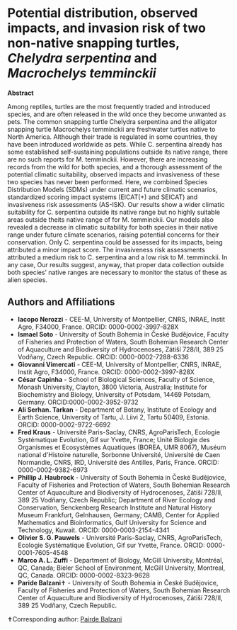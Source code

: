 # Potential distribution, observed impacts, and invasion risk of two non-native snapping turtles, *Chelydra serpentina* and *Macrochelys temminckii*

**Abstract** 	 	

Among reptiles, turtles are the most frequently traded and introduced species, and are often released in the wild once they become unwanted as pets. The common snapping turtle Chelydra serpentina and the alligator snapping turtle Macrochelys temminckii are freshwater turtles native to North America. Although their trade is regulated in some countries, they have been introduced worldwide as pets. While C. serpentina already has some established self-sustaining populations outside its native range, there are no such reports for M. temminckii. However, there are increasing records from the wild for both species, and a thorough assessment of the potential climatic suitability, observed impacts and invasiveness of these two species has never been performed. Here, we combined Species Distribution Models (SDMs) under current and future climatic scenarios, standardized scoring impact systems (EICAT(+) and SEICAT) and invasiveness risk assessments (AS-ISK). Our results show a wider climatic suitability for C. serpentina outside its native range but no highly suitable areas outside theits native range of for M. temminckii. Our models also revealed a decrease in climatic suitability for both species in their native range under future climate scenarios, raising potential concerns for their conservation. Only C. serpentina could be assessed for its impacts, being attributed a minor impact score. The invasiveness risk assessments attributed a medium risk to C. serpentina and a low risk to M. temminckii. In any case, Our results suggest, anyway, that proper data collection outside both species’ native ranges are necessary to monitor the status of these as alien species.

## Authors and Affiliations

- **Iacopo Nerozzi** - CEE-M, University of Montpellier, CNRS, INRAE, Instit Agro, F34000, France. ORCID: 0000-0002-3997-828X
- **Ismael Soto** - University of South Bohemia in České Budějovice, Faculty of Fisheries and Protection of Waters, South Bohemian Research Center of Aquaculture and Biodiversity of Hydrocenoses, Zátiší 728/II, 389 25 Vodňany, Czech Republic. ORCID: 0000-0002-7288-6336
- **Giovanni Vimercati** - CEE-M, University of Montpellier, CNRS, INRAE, Instit Agro, F34000, France. ORCID: 0000-0002-3997-828X
- **César Capinha** - School of Biological Sciences, Faculty of Science, Monash University, Clayton, 3800 Victoria, Australia; Institute for Biochemistry and Biology, University of Potsdam, 14469 Potsdam, Germany. ORCID:0000-0002-3952-9732
- **Ali Serhan. Tarkan** - Department of Botany, Institute of Ecology and Earth Science, University of Tartu, J. Liivi 2, Tartu 50409, Estonia. ORCID: 0000-0002-9722-6692
- **Fred Kraus** - Université Paris-Saclay, CNRS, AgroParisTech, Ecologie Systématique Evolution, Gif sur Yvette, France; Unité Biologie des Organismes et Ecosystèmes Aquatiques (BOREA, UMR 8067), Muséum national d'Histoire naturelle, Sorbonne Université, Université de Caen Normandie, CNRS, IRD, Université des Antilles, Paris, France. ORCID: 0000-0002-9382-6973
- **Phillip J. Haubrock** - University of South Bohemia in České Budějovice, Faculty of Fisheries and Protection of Waters, South Bohemian Research Center of Aquaculture and Biodiversity of Hydrocenoses, Zátiší 728/II, 389 25 Vodňany, Czech Republic; Department of River Ecology and Conservation, Senckenberg Research Institute and Natural History Museum Frankfurt, Gelnhausen, Germany; CAMB, Center for Applied Mathematics and Bioinformatics, Gulf University for Science and Technology, Kuwait. ORCID: 0000-0003-2154-4341
- **Olivier S. G. Pauwels** - Université Paris-Saclay, CNRS, AgroParisTech, Ecologie Systématique Evolution, Gif sur Yvette, France. ORCID: 0000-0001-7605-4548
- **Marco A. L. Zuffi** - Department of Biology, McGill University, Montréal, QC, Canada; Bieler School of Environment, McGill University, Montreal, QC, Canada. ORCID: 0000-0002-8323-9628
- **Paride Balzani**✝ - University of South Bohemia in České Budějovice, Faculty of Fisheries and Protection of Waters, South Bohemian Research Center of Aquaculture and Biodiversity of Hydrocenoses, Zátiší 728/II, 389 25 Vodňany, Czech Republic.


✝Corresponding author: [Pairde Balzani](mailto:paride.balzani@unifi.it)
